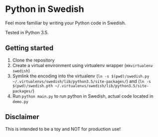 # Python in Swedish
Feel more familiar by writing your Python code in Swedish.

Tested in Python 3.5.

## Getting started
1. Clone the repository
2. Create a virtual environment using virtualenv wrapper (`mkvirtualenv swedish`)
3. Symlink the encoding into the virtualenv (`ln -s $(pwd)/swedish.py ~/.virtualenvs/swedish/lib/python3.5/site-packages/`) and (`ln -s $(pwd)/swedish.pth ~/.virtualenvs/swedish/lib/python3.5/site-packages/`)
4. Run `python main.py` to run python in Swedish, actual code located in `demo.py`

## Disclaimer
This is intended to be a toy and NOT for production use!
